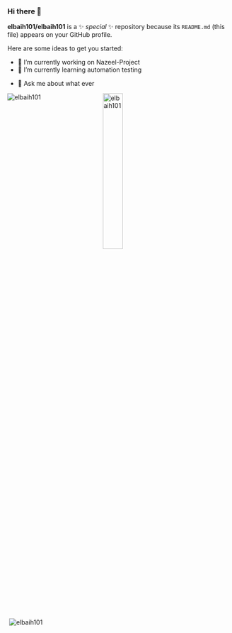 ### Hi there 👋


**elbaih101/elbaih101** is a ✨ _special_ ✨ repository because its `README.md` (this file) appears on your GitHub profile.

Here are some ideas to get you started:

- 🔭 I’m currently working on Nazeel-Project
- 🌱 I’m currently learning automation testing
<!--- 👯 I’m looking to collaborate on ...-->
<!-- - 🤔 I’m looking for help with ... -->
- 💬 Ask me about what ever
<!-- - 📫 How to reach me: ...
- 😄 Pronouns: ...
- ⚡ Fun fact: ...-->

<p><img align="left" src="https://github-readme-stats.vercel.app/api/top-langs?username=elbaih101&show_icons=true&locale=en&layout=compact" alt="elbaih101" /></p>

<p><img style="display: block; 
           margin-left: auto;
           margin-right: auto;
           width: 30%;"" src="https://github-readme-streak-stats.herokuapp.com/?user=elbaih101&" alt="elbaih101" /></p>
<p>&nbsp;<img center="right" src="https://github-readme-stats.vercel.app/api?username=elbaih101&show_icons=true&locale=en" alt="elbaih101" /></p>
